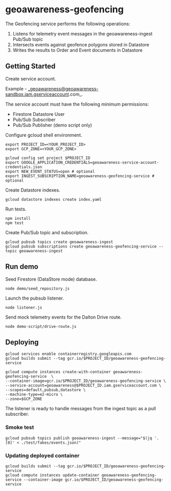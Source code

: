 # geoawareness-geofencing

The Geofencing service performs the following operations:

1. Listens for telemetry event messages in the geoawareness-ingest Pub/Sub topic
1. Intersects events against geofence polygons stored in Datastore
1. Writes the results to Order and Event documents in Datastore

## Getting Started

Create service account.

Example - _geoawareness@geoawareness-sandbox.iam.gserviceaccount.com_.

The service account must have the following minimum permissions:

- Firestore Datastore User
- Pub/Sub Subscriber
- Pub/Sub Publisher (demo script only)

Configure gcloud shell environment.

```
export PROJECT_ID=<YOUR_PROJECT_ID>
export GCP_ZONE=<YOUR_GCP_ZONE>

gcloud config set project $PROJECT_ID
export GOOGLE_APPLICATION_CREDENTIALS=geoawareness-service-account-credentials.json
export NEW_EVENT_STATUS=open # optional
export INGEST_SUBSCRIPTION_NAME=geoawareness-geofencing-service # optional
```

Create Datastore indexes.

```
gcloud datastore indexes create index.yaml
```

Run tests.

```
npm install
npm test
```

Create Pub/Sub topic and subscription.

```
gcloud pubsub topics create geoawareness-ingest
gcloud pubsub subscriptions create geoawareness-geofencing-service --topic geoawareness-ingest
```

## Run demo

Seed Firestore (DataStore mode) database.

```
node demo/seed_repository.js
```

Launch the pubsub listener.

```
node listener.js
```

Send mock telemetry events for the Dalton Drive route.

```
node demo-script/drive-route.js
```

## Deploying

```
gcloud services enable containerregistry.googleapis.com
gcloud builds submit --tag gcr.io/$PROJECT_ID/geoawareness-geofencing-service

gcloud compute instances create-with-container geoawareness-geofencing-service  \
--container-image=gcr.io/$PROJECT_ID/geoawareness-geofencing-service \
--service-account=geoawareness@$PROJECT_ID.iam.gserviceaccount.com \
--scopes=default,pubsub,datastore \
--machine-type=e2-micro \
--zone=$GCP_ZONE
```

The listener is ready to handle messages from the ingest topic as a pull subscriber.

### Smoke test

```
gcloud pubsub topics publish geoawareness-ingest --message="$(jq '.[0]' < ./test/fakes/events.json)"
```

### Updating deployed container

```
gcloud builds submit --tag gcr.io/$PROJECT_ID/geoawareness-geofencing-service
gcloud compute instances update-container geoawareness-geofencing-service --container-image gcr.io/$PROJECT_ID/geoawareness-geofencing-service
```
